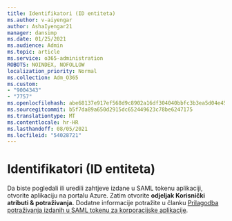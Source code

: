 ```yaml
---
title: Identifikatori (ID entiteta)
ms.author: v-aiyengar
author: AshaIyengar21
manager: dansimp
ms.date: 01/25/2021
ms.audience: Admin
ms.topic: article
ms.service: o365-administration
ROBOTS: NOINDEX, NOFOLLOW
localization_priority: Normal
ms.collection: Adm_O365
ms.custom:
- "9004343"
- "7757"
ms.openlocfilehash: abe68137e917ef568d9c8902a16df304040bbfc3b3ea5d04e45a5247bd639130
ms.sourcegitcommit: b5f7da89a650d2915dc652449623c78be6247175
ms.translationtype: MT
ms.contentlocale: hr-HR
ms.lasthandoff: 08/05/2021
ms.locfileid: "54028721"
---
```

# <a name="identifiers-entity-id"></a>Identifikatori (ID entiteta)

Da biste pogledali ili uredili zahtjeve izdane u SAML tokenu aplikaciji, otvorite aplikaciju na portalu Azure. Zatim otvorite **odjeljak Korisnički atributi & potraživanja.** Dodatne informacije potražite u članku [Prilagodba potraživanja izdanih u SAML tokenu za korporacijske aplikacije](https://docs.microsoft.com/azure/active-directory/develop/active-directory-saml-claims-customization#editing-nameid).